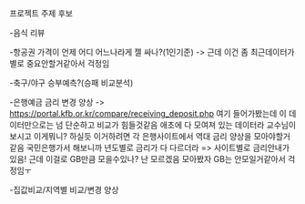 프로젝트 주제 후보

-음식 리뷰

-항공권 가격이 언제 어디 어느나라게 젤 싸나?(1인기준) -> 근데 이건 좀 최근데이터가 별로 중요안할거같아서 걱정임

-축구/야구 승부예측?(승패 비교분석)

-은행예금 금리 변경 양상 -> https://portal.kfb.or.kr/compare/receiving_deposit.php 여기 들어가봤는데 이 데이터만으로는 넘 단순하고 비교가 힘들것같음 애초에 다 모여져 있는 데이터라 교수님이 보시고 이게뭐니? 하실듯 이거하려면 각 은행사이트에서 역대 금리 양상을 모아야할거같음 국민은행가서 해보니까 년도별로 금리가 다 다르더라 => 사이트별로 금리안내가 있음!  근데 이걸로 GB만큼 모을수있나? 난 모르겠음 모아봤자 GB는 안모일거같아서 걱정임ㅜ

-집값비교/지역별 비교/변경 양상







